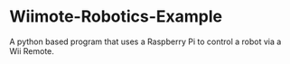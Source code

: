 # Wiimote-Robotics-Example
A python based program that uses a Raspberry Pi to control a robot via a Wii Remote.
